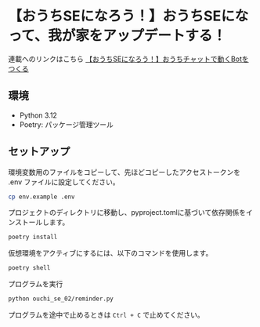 # 【おうちSEになろう！】おうちSEになって、我が家をアップデートする！
連載へのリンクはこちら
 [【おうちSEになろう！】おうちチャットで動くBotをつくる](https://www.altx.co.jp/careetec/magazine/column/ikezawa-home-se2/)

## 環境
- Python 3.12
- Poetry: パッケージ管理ツール

## セットアップ
環境変数用のファイルをコピーして、先ほどコピーしたアクセストークンを .env ファイルに設定してください。

```bash
cp env.example .env
```

プロジェクトのディレクトリに移動し、pyproject.tomlに基づいて依存関係をインストールします。

```bash
poetry install
```

仮想環境をアクティブにするには、以下のコマンドを使用します。
```bash
poetry shell
```

プログラムを実行
```bash
python ouchi_se_02/reminder.py
```

プログラムを途中で止めるときは `Ctrl + C` で止めてください。